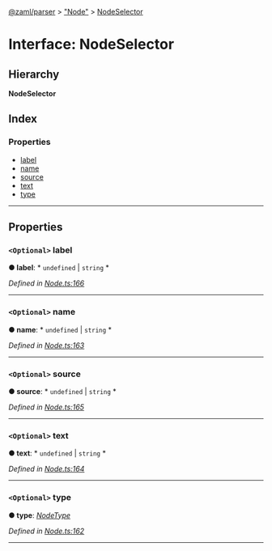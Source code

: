 [@zaml/parser](../README.md) > ["Node"](../modules/_node_.md) > [NodeSelector](../interfaces/_node_.nodeselector.md)

# Interface: NodeSelector

## Hierarchy

**NodeSelector**

## Index

### Properties

* [label](_node_.nodeselector.md#label)
* [name](_node_.nodeselector.md#name)
* [source](_node_.nodeselector.md#source)
* [text](_node_.nodeselector.md#text)
* [type](_node_.nodeselector.md#type)

---

## Properties

<a id="label"></a>

### `<Optional>` label

**● label**: * `undefined` &#124; `string`
*

*Defined in [Node.ts:166](https://github.com/nexushubs/zaml-lang/blob/5afa52e/packages/zaml-parser/src/Node.ts#L166)*

___
<a id="name"></a>

### `<Optional>` name

**● name**: * `undefined` &#124; `string`
*

*Defined in [Node.ts:163](https://github.com/nexushubs/zaml-lang/blob/5afa52e/packages/zaml-parser/src/Node.ts#L163)*

___
<a id="source"></a>

### `<Optional>` source

**● source**: * `undefined` &#124; `string`
*

*Defined in [Node.ts:165](https://github.com/nexushubs/zaml-lang/blob/5afa52e/packages/zaml-parser/src/Node.ts#L165)*

___
<a id="text"></a>

### `<Optional>` text

**● text**: * `undefined` &#124; `string`
*

*Defined in [Node.ts:164](https://github.com/nexushubs/zaml-lang/blob/5afa52e/packages/zaml-parser/src/Node.ts#L164)*

___
<a id="type"></a>

### `<Optional>` type

**● type**: *[NodeType](../enums/_node_.nodetype.md)*

*Defined in [Node.ts:162](https://github.com/nexushubs/zaml-lang/blob/5afa52e/packages/zaml-parser/src/Node.ts#L162)*

___

